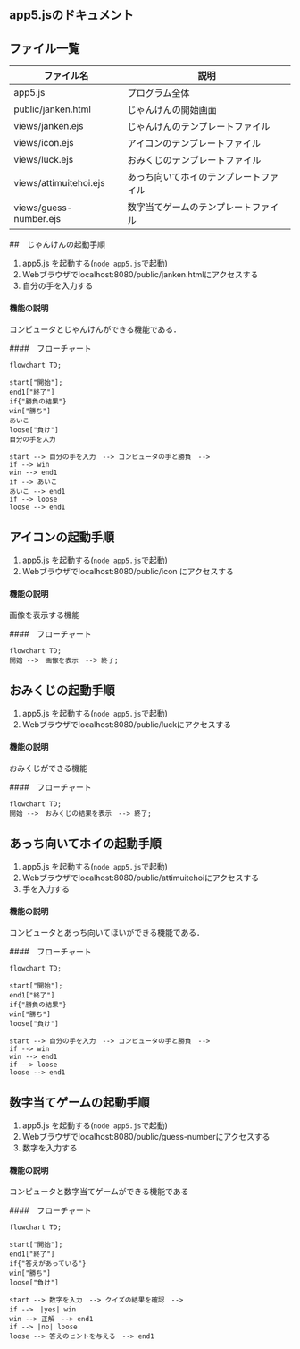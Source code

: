 

## app5.jsのドキュメント
## ファイル一覧
ファイル名 | 説明 
-|-
app5.js | プログラム全体
public/janken.html | じゃんけんの開始画面
views/janken.ejs | じゃんけんのテンプレートファイル
views/icon.ejs | アイコンのテンプレートファイル
views/luck.ejs | おみくじのテンプレートファイル
views/attimuitehoi.ejs | あっち向いてホイのテンプレートファイル
views/guess-number.ejs | 数字当てゲームのテンプレートファイル

##　じゃんけんの起動手順
1. app5.js を起動する(```node app5.js```で起動)
1. Webブラウザでlocalhost:8080/public/janken.htmlにアクセスする
1. 自分の手を入力する

#### 機能の説明
コンピュータとじゃんけんができる機能である．



####　フローチャート
```mermaid
flowchart TD;

start["開始"];
end1["終了"]
if{"勝負の結果"}
win["勝ち"]
あいこ
loose["負け"]
自分の手を入力

start --> 自分の手を入力　--> コンピュータの手と勝負　-->
if --> win
win --> end1
if --> あいこ
あいこ --> end1
if --> loose
loose --> end1
```

## アイコンの起動手順
1. app5.js を起動する(```node app5.js```で起動)
1. Webブラウザでlocalhost:8080/public/icon にアクセスする

#### 機能の説明
画像を表示する機能

####　フローチャート
```mermaid
flowchart TD;
開始 -->　画像を表示　--> 終了;
```
## おみくじの起動手順
1. app5.js を起動する(```node app5.js```で起動)
1. Webブラウザでlocalhost:8080/public/luckにアクセスする

#### 機能の説明
おみくじができる機能

####　フローチャート
```mermaid
flowchart TD;
開始 -->　おみくじの結果を表示　--> 終了;
```

## あっち向いてホイの起動手順
1. app5.js を起動する(```node app5.js```で起動)
1. Webブラウザでlocalhost:8080/public/attimuitehoiにアクセスする
1. 手を入力する

#### 機能の説明
コンピュータとあっち向いてほいができる機能である．

####　フローチャート
```mermaid
flowchart TD;

start["開始"];
end1["終了"]
if{"勝負の結果"}
win["勝ち"]
loose["負け"]

start --> 自分の手を入力　--> コンピュータの手と勝負　-->
if --> win
win --> end1
if --> loose
loose --> end1
```

## 数字当てゲームの起動手順
1. app5.js を起動する(```node app5.js```で起動)
1. Webブラウザでlocalhost:8080/public/guess-numberにアクセスする
1. 数字を入力する

#### 機能の説明
コンピュータと数字当てゲームができる機能である

####　フローチャート
```mermaid
flowchart TD;

start["開始"];
end1["終了"]
if{"答えがあっている"}
win["勝ち"]
loose["負け"]

start --> 数字を入力　--> クイズの結果を確認　-->
if -->　|yes| win
win --> 正解　--> end1
if --> |no| loose
loose --> 答えのヒントを与える　--> end1
```